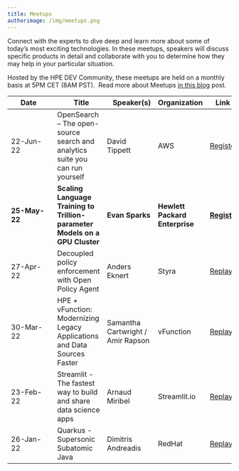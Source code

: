 ```yaml
---
title: Meetups
authorimage: /img/meetups.png
---
```

Connect with the experts to dive deep and learn more about some of today’s most exciting technologies. In these meetups, speakers will discuss specific products in detail and collaborate with you to determine how they may help in your particular situation.

Hosted by the HPE DEV Community, these meetups are held on a monthly basis at 5PM CET (8AM PST).  Read more about Meetups [in this blog](https://developer.hpe.com/blog/new-for-2022-hpe-dev-meetups/) post.

| &nbsp;&nbsp;&nbsp;&nbsp;&nbsp;Date&nbsp;&nbsp;&nbsp;&nbsp;&nbsp;&nbsp;&nbsp; | &nbsp;&nbsp;&nbsp;Title                                                     | &nbsp;&nbsp;&nbsp;Speaker(s)      | Organization                   | &nbsp;&nbsp;&nbsp;Link&nbsp;&nbsp;&nbsp;&nbsp;&nbsp;                                                        |
| ---------------------------------------------------------------------------- | --------------------------------------------------------------------------- | --------------------------------- | ------------------------------ | ----------------------------------------------------------------------------------------------------------- |
| 22-Jun-22                                                                    | OpenSearch – The open-source search and analytics suite you can run yourself                       | David Tippett                    | AWS                          | [Register](https://hpe.zoom.us/webinar/register/1616521724034/WN__33En3FZQAKTAI13MdwHnA) |
| **25-May-22**                                                                | **Scaling Language Training to Trillion-parameter Models on a GPU Cluster** | **Evan Sparks**                   | **Hewlett Packard Enterprise** | **[Register](https://hpe.zoom.us/webinar/register/2516496785024/WN_Tn1YIhepT2SbuendAF2K-w)**                |
| 27-Apr-22                                                                    | Decoupled policy enforcement with Open Policy Agent                         | Anders Eknert                     | Styra                          | [Replay](https://www.youtube.com/watch?v=_0XJnr8U0sU&list=PLtS6YX0YOX4f5TyRI7jUdjm7D9H4laNlF&index=1&t=15s) |
| 30-Mar-22                                                                    | HPE + vFunction: Modernizing Legacy Applications and Data Sources Faster    | Samantha Cartwright / Amir Rapson | vFunction                      | [Replay](https://www.youtube.com/watch?v=UvcyIjzml7s&list=PLtS6YX0YOX4f5TyRI7jUdjm7D9H4laNlF&index=1)       |
| 23-Feb-22                                                                    | Streamlit - The fastest way to build and share data science apps            | Arnaud Miribel                    | Streamlit.io                   | [Replay](https://youtu.be/sdgTYy3BJiM&list=PLtS6YX0YOX4f5TyRI7jUdjm7D9H4laNlF)                              |
| 26-Jan-22                                                                    | Quarkus - Supersonic Subatomic Java                                         | Dimitris Andreadis                | RedHat                         | [Replay](https://www.youtube.com/watch?v=mY1z9OC0y54&list=PLtS6YX0YOX4f5TyRI7jUdjm7D9H4laNlF)               |